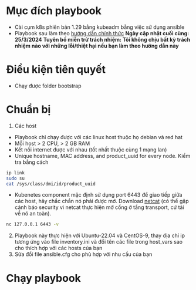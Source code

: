# Mục đích playbook
- Cài cụm k8s phiên bản 1.29 bằng kubeadm bằng việc sử dụng ansible
- Playbook sau làm theo [hướng dẫn chính thức](https://kubernetes.io/docs/setup/production-environment/tools/kubeadm/install-kubeadm/)
**Ngày cập nhật cuối cùng: 25/3/2024**
**Tuyên bố miễn trừ trách nhiệm: Tôi không chịu bất kỳ trách nhiệm nào với những lỗi/thiệt hại nếu bạn làm theo hướng dẫn này**
# Điều kiện tiên quyết
- Chạy được folder bootstrap
# Chuẩn bị
1. Các host
- Playbook chỉ chạy được với các linux host thuộc họ debian và red hat
- Mỗi host > 2 CPU, > 2 GB RAM
- Kết nối internet được với nhau (tốt nhất thuộc cùng 1 mạng lan)
- Unique hostname, MAC address, and product_uuid for every node. Kiểm tra bằng cách
```bash
ip link
sudo su
cat /sys/class/dmi/id/product_uuid
```
- Kubenetes component mặc định sử dụng port 6443 để giao tiếp giữa các host, hãy chắc chắn nó phải được mở. Download [netcat](https://netcat.sourceforge.net) (có thể gặp cảnh báo security vì netcat thực hiện mở cổng ở tầng transport, cứ tải về nó an toàn).
```bash
nc 127.0.0.1 6443 -v
```
2. Playbook này thực hiện với Ubuntu-22.04 và CentOS-9, thay địa chỉ ip tương ứng vào file inventory.ini và đổi tên các file trong host_vars sao cho thích hợp với các hosts của bạn
3. Sửa đổi file ansible.cfg cho phù hợp với nhu cầu của bạn
# Chạy playbook
